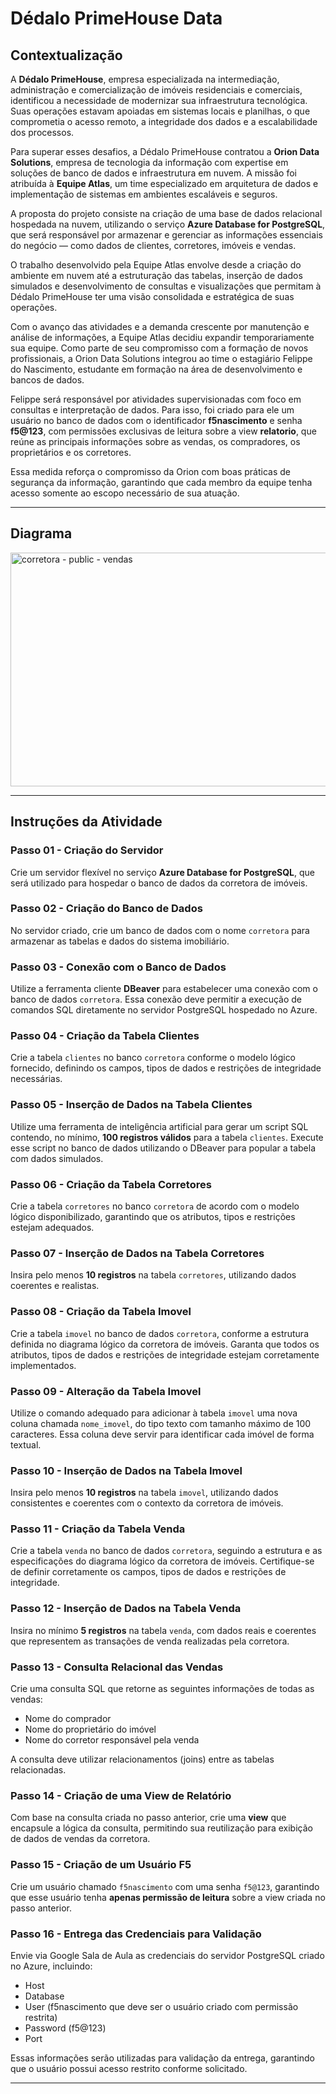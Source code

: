# Dédalo PrimeHouse Data

## Contextualização

A **Dédalo PrimeHouse**, empresa especializada na intermediação, administração e comercialização de imóveis residenciais e comerciais, identificou a necessidade de modernizar sua infraestrutura tecnológica. Suas operações estavam apoiadas em sistemas locais e planilhas, o que comprometia o acesso remoto, a integridade dos dados e a escalabilidade dos processos.

Para superar esses desafios, a Dédalo PrimeHouse contratou a **Orion Data Solutions**, empresa de tecnologia da informação com expertise em soluções de banco de dados e infraestrutura em nuvem. A missão foi atribuída à **Equipe Atlas**, um time especializado em arquitetura de dados e implementação de sistemas em ambientes escaláveis e seguros.

A proposta do projeto consiste na criação de uma base de dados relacional hospedada na nuvem, utilizando o serviço **Azure Database for PostgreSQL**, que será responsável por armazenar e gerenciar as informações essenciais do negócio — como dados de clientes, corretores, imóveis e vendas.

O trabalho desenvolvido pela Equipe Atlas envolve desde a criação do ambiente em nuvem até a estruturação das tabelas, inserção de dados simulados e desenvolvimento de consultas e visualizações que permitam à Dédalo PrimeHouse ter uma visão consolidada e estratégica de suas operações.

Com o avanço das atividades e a demanda crescente por manutenção e análise de informações, a Equipe Atlas decidiu expandir temporariamente sua equipe. Como parte de seu compromisso com a formação de novos profissionais, a Orion Data Solutions integrou ao time o estagiário Felippe do Nascimento, estudante em formação na área de desenvolvimento e bancos de dados.

Felippe será responsável por atividades supervisionadas com foco em consultas e interpretação de dados. Para isso, foi criado para ele um usuário no banco de dados com o identificador **f5nascimento** e senha **f5@123**, com permissões exclusivas de leitura sobre a view **relatorio**, que reúne as principais informações sobre as vendas, os compradores, os proprietários e os corretores.

Essa medida reforça o compromisso da Orion com boas práticas de segurança da informação, garantindo que cada membro da equipe tenha acesso somente ao escopo necessário de sua atuação.

---
## Diagrama

<img width="843" height="374" alt="corretora - public - vendas" src="https://github.com/user-attachments/assets/be852147-c44e-420c-9dd2-3543ce77b540" />



---
## Instruções da Atividade

### Passo 01 - Criação do Servidor
Crie um servidor flexível no serviço **Azure Database for PostgreSQL**, que será utilizado para hospedar o banco de dados da corretora de imóveis.

### Passo 02 - Criação do Banco de Dados
No servidor criado, crie um banco de dados com o nome `corretora` para armazenar as tabelas e dados do sistema imobiliário.

### Passo 03 - Conexão com o Banco de Dados
Utilize a ferramenta cliente **DBeaver** para estabelecer uma conexão com o banco de dados `corretora`. Essa conexão deve permitir a execução de comandos SQL diretamente no servidor PostgreSQL hospedado no Azure.

### Passo 04 - Criação da Tabela Clientes
Crie a tabela `clientes` no banco `corretora` conforme o modelo lógico fornecido, definindo os campos, tipos de dados e restrições de integridade necessárias.

### Passo 05 - Inserção de Dados na Tabela Clientes
Utilize uma ferramenta de inteligência artificial para gerar um script SQL contendo, no mínimo, **100 registros válidos** para a tabela `clientes`. Execute esse script no banco de dados utilizando o DBeaver para popular a tabela com dados simulados.

### Passo 06 - Criação da Tabela Corretores
Crie a tabela `corretores` no banco `corretora` de acordo com o modelo lógico disponibilizado, garantindo que os atributos, tipos e restrições estejam adequados.

### Passo 07 - Inserção de Dados na Tabela Corretores
Insira pelo menos **10 registros** na tabela `corretores`, utilizando dados coerentes e realistas.

### Passo 08 - Criação da Tabela Imovel
Crie a tabela `imovel` no banco de dados `corretora`, conforme a estrutura definida no diagrama lógico da corretora de imóveis. Garanta que todos os atributos, tipos de dados e restrições de integridade estejam corretamente implementados.

### Passo 09 - Alteração da Tabela Imovel
Utilize o comando adequado para adicionar à tabela `imovel` uma nova coluna chamada `nome_imovel`, do tipo texto com tamanho máximo de 100 caracteres. Essa coluna deve servir para identificar cada imóvel de forma textual.

### Passo 10 - Inserção de Dados na Tabela Imovel
Insira pelo menos **10 registros** na tabela `imovel`, utilizando dados consistentes e coerentes com o contexto da corretora de imóveis.

### Passo 11 - Criação da Tabela Venda
Crie a tabela `venda` no banco de dados `corretora`, seguindo a estrutura e as especificações do diagrama lógico da corretora de imóveis. Certifique-se de definir corretamente os campos, tipos de dados e restrições de integridade.

### Passo 12 - Inserção de Dados na Tabela Venda
Insira no mínimo **5 registros** na tabela `venda`, com dados reais e coerentes que representem as transações de venda realizadas pela corretora.

### Passo 13 - Consulta Relacional das Vendas
Crie uma consulta SQL que retorne as seguintes informações de todas as vendas:  
- Nome do comprador  
- Nome do proprietário do imóvel  
- Nome do corretor responsável pela venda  

A consulta deve utilizar relacionamentos (joins) entre as tabelas relacionadas.

### Passo 14 - Criação de uma View de Relatório
Com base na consulta criada no passo anterior, crie uma **view** que encapsule a lógica da consulta, permitindo sua reutilização para exibição de dados de vendas da corretora.

### Passo 15 - Criação de um Usuário F5
Crie um usuário chamado `f5nascimento` com uma senha `f5@123`, garantindo que esse usuário tenha **apenas permissão de leitura** sobre a view criada no passo anterior.

### Passo 16 - Entrega das Credenciais para Validação
Envie via Google Sala de Aula as credenciais do servidor PostgreSQL criado no Azure, incluindo:  
- Host  
- Database  
- User (f5nascimento que deve ser o usuário criado com permissão restrita)  
- Password (f5@123) 
- Port  

Essas informações serão utilizadas para validação da entrega, garantindo que o usuário possui acesso restrito conforme solicitado.

---


